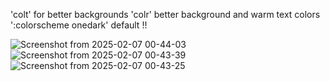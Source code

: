 '<leader>colt' for better backgrounds 
'<leader>colr' better background and warm text colors
':colorscheme onedark' default !!

![Screenshot from 2025-02-07 00-44-03](https://github.com/user-attachments/assets/daa5eb51-3c3c-4620-aed4-74c2325905ae)
![Screenshot from 2025-02-07 00-43-39](https://github.com/user-attachments/assets/a971562a-c9b5-44cc-9d24-31854cf165f6)
![Screenshot from 2025-02-07 00-43-25](https://github.com/user-attachments/assets/3e65c045-955d-4930-8ad2-e7240caff328)
